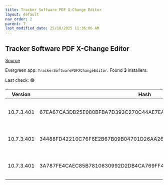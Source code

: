 ```yaml
---
title: Tracker Software PDF X-Change Editor
layout: default
nav_order: 2
parent: T
last_modified_date: 25/10/2025 11:36:06 AM
---
```


## Tracker Software PDF X-Change Editor

[Source](https://pdf-xchange.eu/pdf-xchange-editor/index.htm)

Evergreen app: `TrackerSoftwarePDFXChangeEditor`. Found **3** installers.

Last check: 🟢

| Version    | Hash                                                             | Architecture | Type | URI                                                                                                            |
| ---------- | ---------------------------------------------------------------- | ------------ | ---- | -------------------------------------------------------------------------------------------------------------- |
| 10.7.3.401 | 67EA67CA3DB25E080BFBA7D393C270C44AE7EAC55F304B7168038E5D43F81D41 | ARM64        | msi  | [https://downloads.pdf-xchange.com/EditorV10.ARM64.msi](https://downloads.pdf-xchange.com/EditorV10.ARM64.msi) |
| 10.7.3.401 | 34488FD42210C76F6E2B67B09B04701D26AA26ADD6DAE5BADE1E19DD76070445 | x64          | msi  | [https://downloads.pdf-xchange.com/EditorV10.x64.msi](https://downloads.pdf-xchange.com/EditorV10.x64.msi)     |
| 10.7.3.401 | 3A787FE4CAEC85B7810630992D2DB4CA769FF4DDEAAE52DDBFCF1F633CF764D2 | x86          | msi  | [https://downloads.pdf-xchange.com/EditorV10.x86.msi](https://downloads.pdf-xchange.com/EditorV10.x86.msi)     |
